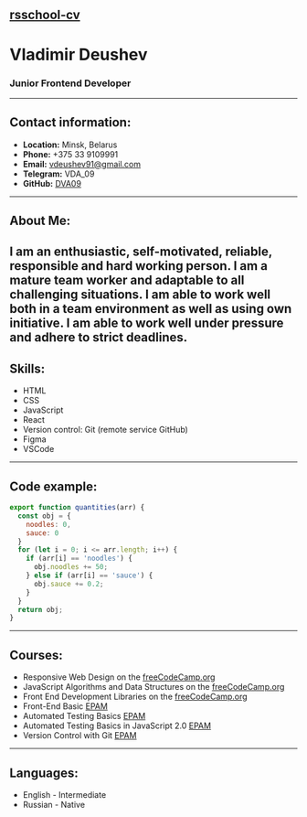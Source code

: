 ## [rsschool-cv](rsschool-cv)


# Vladimir Deushev

### Junior Frontend Developer
----
## Contact information:

* __Location:__ Minsk, Belarus
* __Phone:__ +375 33 9109991
* __Email:__ [vdeushev91@gmail.com](vdeushev91@gmail.com)
* __Telegram:__ VDA_09
* __GitHub:__ [DVA09](https://github.com/DVA09)
----
## About Me:

  I am an enthusiastic, self-motivated, reliable, responsible and hard working person. I am a mature team worker and adaptable to all challenging situations. I am able to work well both in a team environment as well as using own initiative. I am able to work well under pressure and adhere to strict deadlines.
----
## Skills:
* HTML
* CSS
* JavaScript
* React
* Version control: Git (remote service GitHub)
* Figma
* VSCode
----
## Code example:
```javascript
export function quantities(arr) {
  const obj = {
    noodles: 0,
    sauce: 0
  }
  for (let i = 0; i <= arr.length; i++) {
    if (arr[i] == 'noodles') {
      obj.noodles += 50;
    } else if (arr[i] == 'sauce') {
      obj.sauce += 0.2;
    }
  }
  return obj;
}
```
----
## Courses:
* Responsive Web Design on the [freeCodeCamp.org](freeCodeCamp.org)
* JavaScript Algorithms and Data Structures on the [freeCodeCamp.org](freeCodeCamp.org)
* Front End Development Libraries on the [freeCodeCamp.org](freeCodeCamp.org)
* Front-End Basic [EPAM](EPAM)
* Automated Testing Basics [EPAM](EPAM)
* Automated Testing Basics in JavaScript 2.0 [EPAM](EPAM)
* Version Control with Git [EPAM](EPAM)
---
## Languages:
* English - Intermediate
* Russian - Native